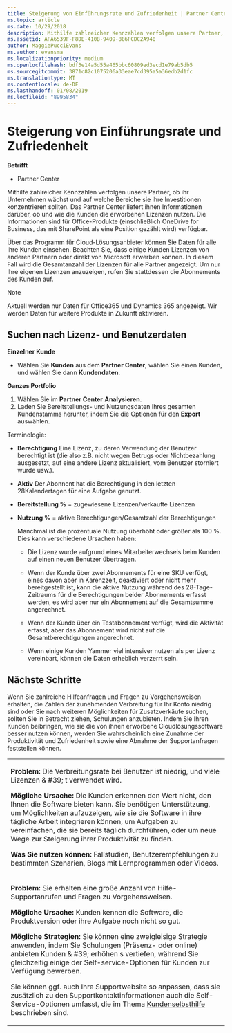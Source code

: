 ```yaml
---
title: Steigerung von Einführungsrate und Zufriedenheit | Partner Center
ms.topic: article
ms.date: 10/29/2018
description: Mithilfe zahlreicher Kennzahlen verfolgen unsere Partner, ob ihr Unternehmen wächst und auf welche Bereiche sie ihre Investitionen konzentrieren sollten. Das Partner Center liefert ihnen Informationen darüber, ob und wie die Kunden die erworbenen Lizenzen nutzen.
ms.assetid: AFA6539F-F8DE-410B-9409-886FCDC2A940
author: MaggiePucciEvans
ms.author: evansma
ms.localizationpriority: medium
ms.openlocfilehash: bdf3e14a5d55a465bbc60809ed3ecd1e79ab5db5
ms.sourcegitcommit: 3871c82c1075206a33eae7cd395a5a36edb2d1fc
ms.translationtype: MT
ms.contentlocale: de-DE
ms.lasthandoff: 01/08/2019
ms.locfileid: "8995834"
---
```

# <a name="increase-adoption-and-satisfaction"></a>Steigerung von Einführungsrate und Zufriedenheit

**Betrifft**

-  Partner Center

Mithilfe zahlreicher Kennzahlen verfolgen unsere Partner, ob ihr Unternehmen wächst und auf welche Bereiche sie ihre Investitionen konzentrieren sollten. Das Partner Center liefert ihnen Informationen darüber, ob und wie die Kunden die erworbenen Lizenzen nutzen. Die Informationen sind für Office-Produkte (einschließlich OneDrive for Business, das mit SharePoint als eine Position gezählt wird) verfügbar.

Über das Programm für Cloud-Lösungsanbieter können Sie Daten für alle Ihre Kunden einsehen. Beachten Sie, dass einige Kunden Lizenzen von anderen Partnern oder direkt von Microsoft erwerben können. In diesem Fall wird die Gesamtanzahl der Lizenzen für alle Partner angezeigt. Um nur Ihre eigenen Lizenzen anzuzeigen, rufen Sie stattdessen die Abonnements des Kunden auf.

> [!NOTE]  
>  Aktuell werden nur Daten für Office365 und Dynamics 365 angezeigt. Wir werden Daten für weitere Produkte in Zukunft aktivieren.

## <a name="find-license-and-user-data"></a>Suchen nach Lizenz- und Benutzerdaten


**Einzelner Kunde**

-   Wählen Sie **Kunden** aus dem **Partner Center**, wählen Sie einen Kunden, und wählen Sie dann **Kundendaten**.

**Ganzes Portfolio**

1.  Wählen Sie im **Partner Center** **Analysieren**.
2.  Laden Sie Bereitstellungs- und Nutzungsdaten Ihres gesamten Kundenstamms herunter, indem Sie die Optionen für den **Export** auswählen.

Terminologie:

-   **Berechtigung** Eine Lizenz, zu deren Verwendung der Benutzer berechtigt ist (die also z.B. nicht wegen Betrugs oder Nichtbezahlung ausgesetzt, auf eine andere Lizenz aktualisiert, vom Benutzer storniert wurde usw.).

-   **Aktiv** Der Abonnent hat die Berechtigung in den letzten 28Kalendertagen für eine Aufgabe genutzt.

-   **Bereitstellung %** = zugewiesene Lizenzen/verkaufte Lizenzen

-   **Nutzung %** = aktive Berechtigungen/Gesamtzahl der Berechtigungen

    Manchmal ist die prozentuale Nutzung überhöht oder größer als 100 %. Dies kann verschiedene Ursachen haben:

    -   Die Lizenz wurde aufgrund eines Mitarbeiterwechsels beim Kunden auf einen neuen Benutzer übertragen.

    -   Wenn der Kunde über zwei Abonnements für eine SKU verfügt, eines davon aber in Karenzzeit, deaktiviert oder nicht mehr bereitgestellt ist, kann die aktive Nutzung während des 28-Tage-Zeitraums für die Berechtigungen beider Abonnements erfasst werden, es wird aber nur ein Abonnement auf die Gesamtsumme angerechnet.

    -   Wenn der Kunde über ein Testabonnement verfügt, wird die Aktivität erfasst, aber das Abonnement wird nicht auf die Gesamtberechtigungen angerechnet.

    -   Wenn einige Kunden Yammer viel intensiver nutzen als per Lizenz vereinbart, können die Daten erheblich verzerrt sein.

## <a name="next-steps"></a>Nächste Schritte


Wenn Sie zahlreiche Hilfeanfragen und Fragen zu Vorgehensweisen erhalten, die Zahlen der zunehmenden Verbreitung für Ihr Konto niedrig sind oder Sie nach weiteren Möglichkeiten für Zusatzverkäufe suchen, sollten Sie in Betracht ziehen, Schulungen anzubieten. Indem Sie Ihren Kunden beibringen, wie sie die von ihnen erworbene Cloudlösungssoftware besser nutzen können, werden Sie wahrscheinlich eine Zunahme der Produktivität und Zufriedenheit sowie eine Abnahme der Supportanfragen feststellen können.

<table>
<colgroup>
<col width="100%" />
</colgroup>
<tbody>
<tr class="odd">
<td><p><strong>Problem:</strong> Die Verbreitungsrate bei Benutzer ist niedrig, und viele Lizenzen & #39; t verwendet wird.</p>
<p><strong>Mögliche Ursache:</strong> Die Kunden erkennen den Wert nicht, den Ihnen die Software bieten kann. Sie benötigen Unterstützung, um Möglichkeiten aufzuzeigen, wie sie die Software in ihre tägliche Arbeit integrieren können, um Aufgaben zu vereinfachen, die sie bereits täglich durchführen, oder um neue Wege zur Steigerung ihrer Produktivität zu finden.</p>
<p><strong>Was Sie nutzen können:</strong> Fallstudien, Benutzerempfehlungen zu bestimmten Szenarien, Blogs mit Lernprogrammen oder Videos.</p></td>
</tr>
<tr class="even">
<td><p><strong>Problem:</strong> Sie erhalten eine große Anzahl von Hilfe-Supportanrufen und Fragen zu Vorgehensweisen.</p>
<p><strong>Mögliche Ursache:</strong> Kunden kennen die Software, die Produktversion oder ihre Aufgabe noch nicht so gut.</p>
<p><strong>Mögliche Strategien:</strong> Sie können eine zweigleisige Strategie anwenden, indem Sie Schulungen (Präsenz- oder online) anbieten Kunden & #39; erhöhen s vertiefen, während Sie gleichzeitig einige der Self-service-Optionen für Kunden zur Verfügung bewerben.</p>
<p>Sie können ggf. auch Ihre Supportwebsite so anpassen, dass sie zusätzlich zu den Supportkontaktinformationen auch die Self-Service-Optionen umfasst, die im Thema <a href="customer-self-support.md" data-raw-source="[Customer self-support](customer-self-support.md)">Kundenselbsthilfe</a> beschrieben sind.</p></td>
</tr>
</tbody>
</table>

 

 

 



